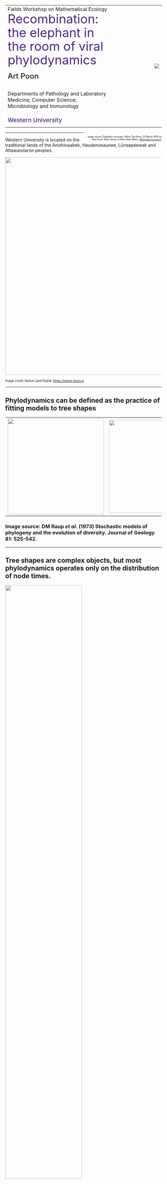 
<table>
<tr>
<td>
Fields Workshop on Mathematical Ecology
<div style="font-size: 2.5em; line-height: 1.1; color: #4F2683;">Recombination: the elephant in the room of viral phylodynamics</div>
<div style="font-size: 1.5em; line-height: 2.5; font-weight: 500;">Art Poon</div>

Departments of Pathology and Laboratory Medicine; Computer Science; Microbiology and Immunology<br/>

<div style="font-size: 1.2em; line-height: 2; color: #4F2683; font-weight: 500;">
Western University
</div>

</td>
<td width="33%">
<img src="/img/elephant-in-the-room.jpg" style="float: right;"/>
</td>
</tr>
</table>

<div style="float: right; text-align: right; width: 50%; color: black; font-size: 0.5em">
<br/>
Image source: Elephant's tea party, Robur Tea Room, 24 March 1939, by Sam Hood. State Library of New South Wales. <a href="https://commons.wikimedia.org/wiki/File:Elephant%27s_tea_party,_Robur_Tea_Room,_24_March_1939,_by_Sam_Hood_(8739115901).jpg">Wikimedia Commons</a>.
</div>



---

Western University is located on the traditional lands of the Anishinaabek, Haudenosaunee, L&#363;naap&eacute;ewak and Attawandaron peoples.

<img src="/img/native-land.png" width=700/>

<small><small>
Image credit: Native Land Digital, https://native-land.ca
</small></small>

---

## Phylodynamics can be defined as the practice of fitting models to tree shapes

<table>
<tr>
<td><img src="/img/raup1973.png" height=310/></td>
<td><img src="/img/raup1973-2.png" height=300/></td>
</tr>
</table>


### Image source: DM Raup <i>et al.</i> (1973) Stochastic models of phylogeny and the evolution of diversity. Journal of Geology 81: 525-542.

---


## Tree shapes are complex objects, but most phylodynamics operates only on the distribution of node times.

<img src="/img/macpherson2022.png" width="70%">

### Image source: A MacPherson <i>et al.</i> 2022. Unifying phylogenetic birth-death models in epidemiology and macroevolution. Syst Biol 71: 172-189.

---

# The birth-death SIR model 

* Phylodynamic models generally equate lineage birth (internal node) with transmission.
  * Birth occurs at rate $\lambda$, which may vary over time, *i.e.*, $\\{\lambda\_1, \lambda_2, \ldots \\}$.
* Assume lineage death (terminal node) means removal (including sampling) at rate $\mu$.
* The BDSIR model (K&uuml;nhert *et al.*, 2014) constrains variation in $\lambda$ and $\mu$ over time by an SIR model, where growth is $S$-limited.

![](/img/SIR-model.svg)

---

# The basic reproduction number

* The rate of change in the number of infected individuals ($I$) is:

`$$\frac{dI}{dt} = (\beta S - \gamma) I$$`

* The number of infections grows when $\beta S / \gamma > 1$.
* At the start of an epidemic, this quantity is known as the basic reproduction number, $R_0$.
  * The expected number of secondary infections from an index case.
  * An important parameter for public health decision-making.

---

# $R_0$ and phylodynamics

* Phylodynamic methods are increasingly used to estimate $R_0$ from genetic sequence data.
<img src="https://virological.org/uploads/default/original/1X/8f21f08be4ef14d94441e26c058332e72536ea53.png" height=220/>

* Higher $R_0$ should be associated with a greater concentration of internal node times near root.

### Image source: TG Vaughan et al. (2020) Phylodynamic Analyses of outbreaks in China, Italy, Washington State (USA), and the Diamond Princess. https://virological.org

---

## Recombination is the exchange of genetic material between genomes

![](/img/recombination.svg)

---

# Many RNA viruses exhibit high rates of recombination

* HIV-1 undergoes about $1.3\times 10^{-3}$ recombination events per nucleotide per cellular infection (Schlub *et al*, 2010).

<div style="width: 100%; height: 100px; overflow: hidden;">
<img src="https://www.hiv.lanl.gov/scratch/CRFimg/4_CRF04_cpx.png" style="max-height: unset; height: 150px; margin: -30px 0 0 200px; padding: 0; border: unset;"/>
</div>

* About 0.1 to 0.4 reassortment events occur per lineage per year in influenza viruses (M&uuml;ller *et al* 2020).
  * Reassortment is a form of recombination involving the exchange of entire genome segments.

### Image source: https://www.hiv.lanl.gov/components/sequence/HIV/crfdb/crfs.comp

---

## Recombination creates phylogenetic discordance between different intervals of the genome

![](/img/phylo-discord.svg)

---

## Discordant phylogenies can be represented jointly as an ancestral recombination graph

<img src="/img/ancestral-recomb-graph.svg" width=80%/>

---

## Resolving trees from an ARG is analogous to a subtree-prune-regraft operation

![](/img/5692f1-linear.png)


---

# Phylodynamic studies seldom account for recombination

* If we are reconstructing a single tree from the sequence alignment, then we are essentially averaging over multiple trees.
* It is widely known in the evolutionary biology literature that recombination tends to make this average tree more "star-like", *e.g.*, Schierup and Hein (2000).
  * In the extreme case, every site evolves independently.
* Is phylodynamic estimation of $R_0$ confounded by recombination?

---

# Simulation methods
<table>
<tr>
  <td>
    <ul>
      <li>Used <a href="https://tgvaughan.github.io/remaster/">ReMASTER</a> (BEAST2, v2.7.2; Vaughan 2024) to simulate trees under the BDSIR model.</li>
      <li>Two sets of parameters ("HIV-like" and "SARS-like") determined by fitting BDSIR to data, with priors informed by literature.</li>
      <li>Used <a href="https://github.com/sjspielman/pyvolve">Pyvolve</a> (v1.1.0, Spielman and Wilke 2015) to simulate an alignment from the tree, calibrated on real data.</li>
    </ul>
  </td>
  <td width="25%">
    <img src="https://filogeneti.ca/img/wwang.jpeg"/>
    <div style="font-size: 0.8em;">
    Analysis by William Wang, undergraduate thesis student.
    </div>
  </td>
</tr>
</table>

---

# Baseline tests

<table>
  <tr>
  <td>
    <ul>
      <li>Fit BDSIR model in BEAST2 to simulated alignments.</li>
      <li>Set a narrow prior on $\gamma$ (<tt>becomeUninfectious</tt> rate) to address parameter identifiability issue, <i>i.e.</i>, <a href="https://academic.oup.com/mbe/article/38/9/4010/6278301">Louca <i>et al.</i> 2021</a>.</li>
      <li>Evaluated five combinations of model parameters (colours) and five replicates of one set of parameters (squares).</li>
    </ul>
  </td>
  <td width="45%">
    <img src="/img/recombR0-tests.svg" width=400/>
  </td>
  </tr>
</table>

---

# Adding recombination

1. Assume $B$ breakpoints are distributed uniformly at random across the alignment.
2. Assign the simulated tree to the leftmost interval.
3. At each breakpoint, apply a subtree-prune-regraft (SPR) operation to a random point in the preceding tree.
  * This assumes that parental lineages are always sampled!
4. Simulate alignments for every tree.
5. Combine intervals to generate the recombinant alignment.

---

## Trees become more star-like with increasing recombination

![](/img/recombR0-trees.svg)

---

## Recombination causes BEAST2* to overestimate R0, with diminishing returns

<img src="/img/recombR0-results.svg" width=80%/>

### *phylodynamics serial with narrow prior on `becomeUninfectiousRate` - chains run for 1e8 steps, extended to 2e8 if failure to converge. 

---

# Is B=100 a realistic amount of recombination?

* Many of the simulated breakpoints are inconsequential, *e.g.*:
  * exchange of terminal branches
  * short interval between breakpoints
* *i.e.*, the sort of recombination that is most visible to us may be in the minority
* Time scale of ~20 years for HIV-like data, ~200 days for SARS-like data.

---

# Recombination is complicated

* Several things need to occur for recombination to affect tree shape:
  1. Superinfection: transmission to an infected individual*
  2. Genetic divergence between parental lineages
  3. Co-infection of the same host cell
  4. Recombination of co-infecting genomes
* We only really have good empirical (*in vitro*) data on (4)

### *Keep an eye out for recent work by Nicola M&uuml;ller and colleagues..

---

## Recombination may be a serious problem for phylodynamics.

<img src="https://upload.wikimedia.org/wikipedia/commons/a/ac/Baba.2.jpg" height=300/>

## How much recombination is there in our data?

### Image source: Elefant Baba der Madame Lecerf (1824, [public domain](https://commons.wikimedia.org/wiki/File:Baba.2.jpg)).

---

# Recombination in segmented viruses occurs by exchange of entire segments between genomes
* Influenza A virus has eight genome segments &mdash; recombination within segments is rare ([Boni *et al* 2010](https://journals.plos.org/plosone/article?id=10.1371/journal.pone.0010434)).
* Reassortment plays an important role in IAV adaptation (antigenic shift).

![](/img/reassortment.svg)

---

## Reassortment in IAV is often detected by phylogenetic discordance

![](/img/tanglegram.svg)

---

# How reliable is this approach for detecting reassortment?

<table>
<tr>
  <td>
    <ul>
      <li>Individual reassortment events can be reconstructed as SPR edits between trees.</li>
      <li>Some studies employing such methods have reported enormous numbers of reassortment events, <i>e.g.</i>, <a href="https://www.frontiersin.org/journals/microbiology/articles/10.3389/fmicb.2021.793500/full"/>Gong <i>et al.</i> (2021)</a> reported 1,927 events.</li>
      <li>However, phylogenetic discordance can also be induced by error in reconstructing the actual tree.</li>
    </ul>
  </td>
  <td width="25%">
    <img src="https://filogeneti.ca/img/hcastelan.jpeg"/>
    <div style="font-size: 0.8em;">
    Analysis by Hugo Castel&aacute;n S&aacute;nchez, postdoctoral associate.
    </div>
  </td>
</tr>
</table>


---

# Simulation methods

* Retrieved 11,795 complete H5Nx genomes from avian hosts from NCBI Genbank and GISAID databases.
* Generated five replicate samples of $n=214$ genomes and reconstructed ML trees for each segment.
* Used Pyvolve to simulate alignments along the segment 4 (HA) tree for all other segments (rescaled to match observed variation).
* Reconstructed ML trees from the simulated alignments.

## Any SPRs detected in these trees must be false positives!

---

## The number of SPRs on simulated trees are similar to real trees!
<img src="/img/hfive-barplots.svg" width="75%"/>

---

## False SPRs tend to involve smaller subtrees than SPRs from real data
<img src="/img/hfive-ntips.svg" width="67%"/>

---

## False SPRs tend to travel a shorter distance in the tree

<img src="/img/hfive-siblings.svg" width="67%"/>

---

# Detecting recombination




---

# Thanks!

<table>
<tr>
  <td>
    <img src="/img/cihr.png" width="250px"/><br/>
    <img src="/img/NSERC_RGB.png" width="230px"/>
    <img src="/img/NIH_NIAID.jpg" width="180px"/>
  </td>
  <td style="vertical-align: middle;">
    <img src="/img/lab-thumbnails.jpeg" width="400px"/>
  </td>
</tr>
</table>
